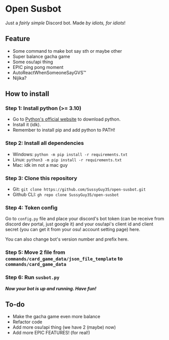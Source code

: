 # Open Susbot

Just a *fairly simple* Discord bot. Made _by idiots, for idiots_!

## Feature
- Some command to make bot say sth or maybe other
- Super balance gacha game
- Some osu!api thing
- EPIC ping pong moment
- AutoReactWhenSomeoneSayGVS™
- Nijika?

## How to install

### Step 1: Install python (>= 3.10)

- Go to [Python's official website](https://www.python.org/) to download python.
- Install it (idk).
- Remember to install pip and add python to PATH!

### Step 2: Install all dependencies

- Windows: `python -m pip install -r requirements.txt`
- Linux: `python3 -m pip install -r requirements.txt`
- Mac: idk im not a mac guy

### Step 3: Clone this repository
- Git: `git clone https://github.com/SussyGuy35/open-susbot.git`
- Github CLI: `gh repo clone SussyGuy35/open-susbot`

### Step 4: Token config
Go to `config.py` file and place your discord's bot token (can be receive from discord dev portal, just google it) and your osu!api's client id and client secret (you can get it from your osu! account setting page) here.

You can also change bot's version number and prefix here.

### Step 5: Move 2 file from `commands/card_game_data/json_file_template` to `commands/card_game_data`

### Step 6: Run `susbot.py`
**_Now your bot is up and running. Have fun!_**

## To-do
- Make the gacha game even more balance
- Refactor code
- Add more osu!api thing (we have 2 (maybe) now)
- Add more EPIC FEATURES! (for real!)